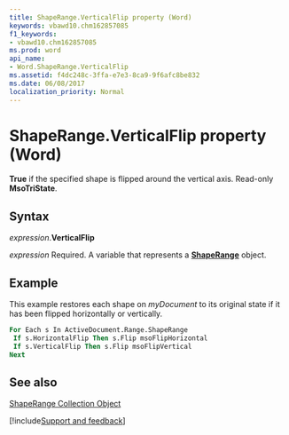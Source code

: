 ```yaml
---
title: ShapeRange.VerticalFlip property (Word)
keywords: vbawd10.chm162857085
f1_keywords:
- vbawd10.chm162857085
ms.prod: word
api_name:
- Word.ShapeRange.VerticalFlip
ms.assetid: f4dc248c-3ffa-e7e3-8ca9-9f6afc8be832
ms.date: 06/08/2017
localization_priority: Normal
---
```



# ShapeRange.VerticalFlip property (Word)

 **True** if the specified shape is flipped around the vertical axis. Read-only **MsoTriState**.


## Syntax

_expression_.**VerticalFlip**

_expression_ Required. A variable that represents a **[ShapeRange](Word.shaperange.md)** object.


## Example

This example restores each shape on _myDocument_ to its original state if it has been flipped horizontally or vertically.


```vb
For Each s In ActiveDocument.Range.ShapeRange 
 If s.HorizontalFlip Then s.Flip msoFlipHorizontal 
 If s.VerticalFlip Then s.Flip msoFlipVertical 
Next
```


## See also


[ShapeRange Collection Object](Word.shaperange.md)

[!include[Support and feedback](~/includes/feedback-boilerplate.md)]